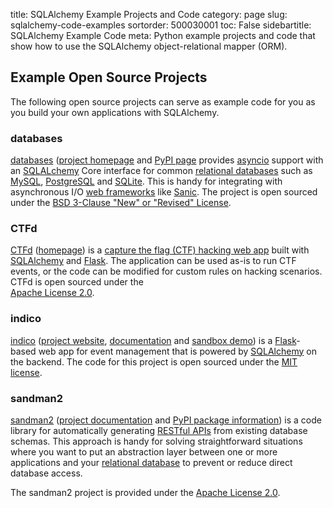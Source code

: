 title: SQLAlchemy Example Projects and Code
category: page
slug: sqlalchemy-code-examples
sortorder: 500030001
toc: False
sidebartitle: SQLAlchemy Example Code
meta: Python example projects and code that show how to use the SQLAlchemy object-relational mapper (ORM).


## Example Open Source Projects
The following open source projects can serve as example code for you as
you build your own applications with SQLAlchemy.


### databases
[databases](https://github.com/encode/databases) 
([project homepage](https://www.encode.io/databases/)
and
[PyPI page](https://pypi.org/project/databases/) provides 
[asyncio](https://docs.python.org/3/library/asyncio.html) support
with an [SQLALchemy](/sqlalchemy.html) Core interface for common 
[relational databases](/databases.html) such as [MySQL](/mysql.html), 
[PostgreSQL](/postgresql.html) and [SQLite](/sqlite.html). This is
handy for integrating with asynchronous I/O 
[web frameworks](/web-frameworks.html) like [Sanic](/sanic.html).
The project is open sourced under the 
[BSD 3-Clause "New" or "Revised" License](https://github.com/encode/databases/blob/master/LICENSE.md).


### CTFd
[CTFd](https://github.com/CTFd/CTFd)
([homepage](https://ctfd.io/)) is a
[capture the flag (CTF) hacking web app](https://cybersecurity.att.com/blogs/security-essentials/capture-the-flag-ctf-what-is-it-for-a-newbie)
built with [SQLAlchemy](/sqlalchemy.html) and [Flask](/flask.html).
The application can be used as-is to run CTF events, or the code can be
modified for custom rules on hacking scenarios. CTFd is open sourced under the                                                      
[Apache License 2.0](https://github.com/CTFd/CTFd/blob/master/LICENSE).


### indico
[indico](https://github.com/indico/indico) 
([project website](https://getindico.io/),
[documentation](https://docs.getindico.io/en/stable/installation/)
and [sandbox demo](https://sandbox.getindico.io/))
is a [Flask](/flask.html)-based web app for event management that is
powered by [SQLAlchemy](/sqlalchemy.html) on the backend. The code 
for this project is open sourced under the 
[MIT license](https://github.com/indico/indico/blob/master/LICENSE).


### sandman2
[sandman2](https://github.com/jeffknupp/sandman2)
([project documentation](https://sandman2.readthedocs.io/en/latest/)
and
[PyPI package information](https://pypi.org/project/sandman2/))
is a code library for automatically generating 
[RESTful APIs](/application-programming-interfaces.html) from
existing database schemas. This approach is handy for solving 
straightforward situations where you want to put an abstraction
layer between one or more applications and your 
[relational database](/databases.html) to prevent or reduce
direct database access.

The sandman2 project is provided under the 
[Apache License 2.0](https://github.com/jeffknupp/sandman2/blob/master/LICENSE).


